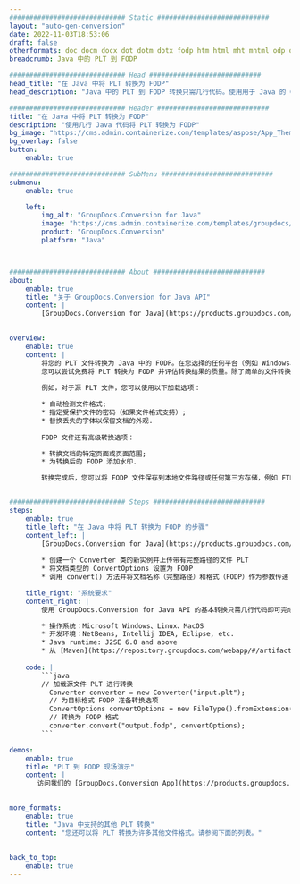 ```yaml
---
############################# Static ############################
layout: "auto-gen-conversion"
date: 2022-11-03T18:53:06
draft: false
otherformats: doc docm docx dot dotm dotx fodp htm html mht mhtml odp odt otp pot potm potx pps ppsm ppsx ppt pptm pptx rtf
breadcrumb: Java 中的 PLT 到 FODP

############################# Head ############################
head_title: "在 Java 中将 PLT 转换为 FODP"
head_description: "Java 中的 PLT 到 FODP 转换只需几行代码。使用用于 Java 的 GroupDocs 文档转换 API 转换 160 多种文件格式"

############################# Header ############################
title: "在 Java 中将 PLT 转换为 FODP"
description: "使用几行 Java 代码将 PLT 转换为 FODP"
bg_image: "https://cms.admin.containerize.com/templates/aspose/App_Themes/V3/images/bg/header1.png"
bg_overlay: false
button:
    enable: true

############################# SubMenu ############################
submenu:
    enable: true

    left:
        img_alt: "GroupDocs.Conversion for Java"
        image: "https://cms.admin.containerize.com/templates/groupdocs/images/product-logos/90x90-noborder/groupdocs-conversion-java.png"
        product: "GroupDocs.Conversion"
        platform: "Java"



############################# About ############################
about:
    enable: true
    title: "关于 GroupDocs.Conversion for Java API"
    content: |
        [GroupDocs.Conversion for Java](https://products.groupdocs.com/conversion/java/) 是一种高级文件格式转换 API，用于在 Microsoft Office、OpenDocument、PDF、HTML、电子邮件、CAD 等流行图像和文档格式之间进行转换。只需几行代码即可完成更多工作。本机 API 会自动检测原始文档的格式，并提供许多选项来自定义转换后的文档。除了从文档中提取信息的功能外，它还默认支持将转换结果缓存到本地磁盘。但是，任何类型的缓存存储都可以通过实施适当的接口来支持 - Amazon S3、Dropbox、Google Drive、Windows Azure、Reddis 或任何其他接口。
    

overview:
    enable: true
    content: |
        将您的 PLT 文件转换为 Java 中的 FODP。在您选择的任何平台（例如 Windows、Linux、macOS）上，只需几行 Java 代码。
        您可以尝试免费将 PLT 转换为 FODP 并评估转换结果的质量。除了简单的文件转换脚本外，您还可以尝试更复杂的选项来加载 PLT 源文件并存储 FODP 输出。 
        
        例如，对于源 PLT 文件，您可以使用以下加载选项：

        * 自动检测文件格式;
        * 指定受保护文件的密码（如果文件格式支持）;
        * 替换丢失的字体以保留文档的外观.
        
        FODP 文件还有高级转换选项：

        * 转换文档的特定页面或页面范围;
        * 为转换后的 FODP 添加水印.

        转换完成后，您可以将 FODP 文件保存到本地文件路径或任何第三方存储，例如 FTP、Amazon S3、Google Drive、Dropbox 等。请注意 - 转换 PLT到 FODP，您不需要安装任何额外的软件，例如 MS Office、Open Office、Adobe Acrobat Reader 等。


############################# Steps ############################
steps:
    enable: true
    title_left: "在 Java 中将 PLT 转换为 FODP 的步骤"
    content_left: |
        [GroupDocs.Conversion for Java](https://products.groupdocs.com/conversion/java/) 允许开发人员使用几行代码轻松地将 PLT 文件转换为 FODP。
        
        * 创建一个 Converter 类的新实例并上传带有完整路径的文件 PLT
        * 将文档类型的 ConvertOptions 设置为 FODP
        * 调用 convert() 方法并将文档名称（完整路径）和格式（FODP）作为参数传递

    title_right: "系统要求"
    content_right: |
        使用 GroupDocs.Conversion for Java API 的基本转换只需几行代码即可完成。所有主要平台和操作系统都支持我们的 API。在执行以下代码之前，请确保您的系统上安装了以下先决条件。

        * 操作系统：Microsoft Windows、Linux、MacOS
        * 开发环境：NetBeans, Intellij IDEA, Eclipse, etc.
        * Java runtime: J2SE 6.0 and above
        * 从 [Maven](https://repository.groupdocs.com/webapp/#/artifacts/browse/tree/General/repo/com/groupdocs/groupdocs-conversion) 获取最新的 GroupDocs.Conversion for Java
         
    code: |
        ```java    
        // 加载源文件 PLT 进行转换
          Converter converter = new Converter("input.plt");
          // 为目标格式 FODP 准备转换选项
          ConvertOptions convertOptions = new FileType().fromExtension("fodp").getConvertOptions();
          // 转换为 FODP 格式
          converter.convert("output.fodp", convertOptions);
        ```

demos:
    enable: true
    title: "PLT 到 FODP 现场演示"
    content: |
       访问我们的 [GroupDocs.Conversion App](https://products.groupdocs.app/conversion/family) 网站并立即尝试 PLT 到 FODP 转换。免费演示具有以下好处
          

more_formats:
    enable: true
    title: "Java 中支持的其他 PLT 转换"
    content: "您还可以将 PLT 转换为许多其他文件格式。请参阅下面的列表。"
       
       
back_to_top:
    enable: true
---
```

